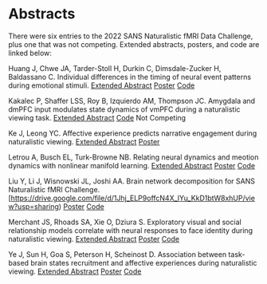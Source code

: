 # Abstracts
There were six entries to the 2022 SANS Naturalistic fMRI Data Challenge, plus one that was not competing. Extended abstracts, posters, and code are linked below:

Huang J, Chwe JA, Tarder-Stoll H, Durkin C, Dimsdale-Zucker H, Baldassano C. Individual differences in the timing of neural event patterns during emotional stimuli. [Extended Abstract](https://drive.google.com/file/d/1mIViGYYX7JEEsBwg_32zlj7T7x6XYRXJ/view?usp=sharing) [Poster](https://drive.google.com/file/d/1HKz6RO41TRN6PD_T9JcSeQ8qx7s7dbMW/view?usp=sharing) [Code](https://drive.google.com/drive/folders/1HHdZ7v8BGuIGHAo3PWi6zu84fxu-WxBM?usp=sharing)

Kakalec P, Shaffer LSS, Roy B, Izquierdo AM, Thompson JC. Amygdala and dmPFC input modulates state dynamics of vmPFC during a naturalistic viewing task. [Extended Abstract](https://drive.google.com/file/d/1jmKZsnlLM4W50a1NT7tNtRpSF_VVdpby/view?usp=sharing) [Code](https://github.com/CompSocNeuroGroup/CSNG-SANS-data-challenge.git) Not Competing

Ke J, Leong YC. Affective experience predicts narrative engagement during naturalistic viewing. [Extended Abstract](https://drive.google.com/file/d/1_wogV4tfSzYgZ9DklvkBW51JSbrYA3TV/view?usp=sharing) [Poster](https://drive.google.com/file/d/1YvghWY_p9Gl-eOJcDkQj5dU5-pt7ikmo/view?usp=sharing)

Letrou A, Busch EL, Turk-Browne NB. Relating neural dynamics and meotion dynamics with nonlinear manifold learning. [Extended Abstract](https://drive.google.com/file/d/1fH4HTb5_ezJydgbnQxh4UQXcRN9THCcJ/view?usp=sharing) [Poster](https://drive.google.com/file/d/1fdTntqzmVF-kv6s3fpgTHstdJZOCMLcC/view?usp=sharing) [Code](https://drive.google.com/drive/folders/1uUWx3VrnM1ZZEAzcoLSn3ReCUnbBUBjs)

Liu Y, Li J, Wisnowski JL, Joshi AA. Brain network decomposition for SANS Naturalistic fMRI Challenge. [https://drive.google.com/file/d/1Jhj_ELP9offcN4X_lYu_KkD1btW8xhUP/view?usp=sharing) [Poster](https://drive.google.com/file/d/1Qse-o9goB37DMvo-zHJVJAY0HJbF-4nO/view?usp=sharing) [Code](https://github.com/snapfinger/SANS22_fMRI_challenge)

Merchant JS, Rhoads SA, Xie O, Dziura S. Exploratory visual and social relationship models correlate with neural responses to face identity during naturalistic viewing. [Extended Abstract](https://drive.google.com/file/d/1NSVo-j2yYhc9An97GkMwaE7RhZ-EIWq-/view?usp=sharing) [Poster](https://drive.google.com/file/d/1nlxeUANpgpLYHHIljy6Rg2wsldfXSju7/view?usp=sharing) [Code](https://github.com/JunaidMerchant/CompSAN2022_DCteam)

Ye J, Sun H, Goa S, Peterson H, Scheinost D. Association between task-based brain states recruitment and affective experiences during naturalistic viewing. [Extended Abstract](https://drive.google.com/file/d/1gYJ-PAm4kGSmWMQYhViqJEyk61QvfEnR/view?usp=sharing) [Poster](https://drive.google.com/file/d/1YZQF3WuNNILE8ZCijj54xnANwg3tjPnA/view?usp=sharing) [Code](https://drive.google.com/drive/folders/1XiS3KDV83PPAw1m4SgysDTMry6DpE40c?usp=sharing)

